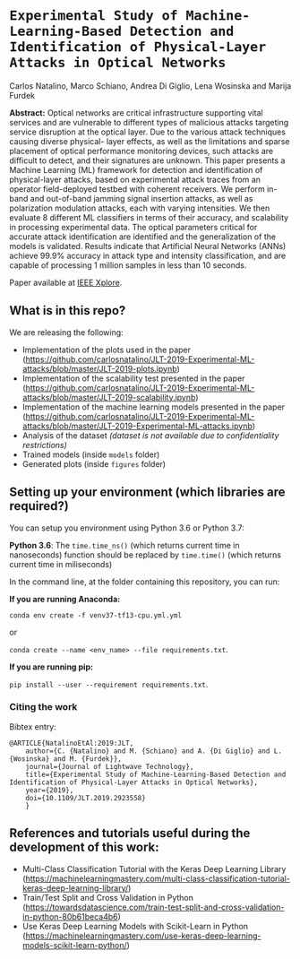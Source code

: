 # ``Experimental Study of Machine-Learning-Based Detection and Identification of Physical-Layer Attacks in Optical Networks``
Carlos Natalino, Marco Schiano, Andrea Di Giglio, Lena Wosinska and Marija Furdek

**Abstract:** Optical networks are critical infrastructure supporting vital services and are vulnerable to different types of malicious attacks targeting service disruption at the optical layer. Due to the various attack techniques causing diverse physical- layer effects, as well as the limitations and sparse placement of optical performance monitoring devices, such attacks are difficult to detect, and their signatures are unknown. This paper presents a Machine Learning (ML) framework for detection and identification of physical-layer attacks, based on experimental attack traces from an operator field-deployed testbed with coherent receivers. We perform in-band and out-of-band jamming signal insertion attacks, as well as polarization modulation attacks, each with varying intensities. We then evaluate 8 different ML classifiers in terms of their accuracy, and scalability in processing experimental data. The optical parameters critical for accurate attack identification are identified and the generalization of the models is validated. Results indicate that Artificial Neural Networks (ANNs) achieve 99.9% accuracy in attack type and intensity classification, and are capable of processing 1 million samples in less than 10 seconds.

Paper available at <a href="https://ieeexplore.ieee.org/document/8738965" target="_blank">IEEE Xplore</a>.

## What is in this repo?
We are releasing the following:
* Implementation of the plots used in the paper (https://github.com/carlosnatalino/JLT-2019-Experimental-ML-attacks/blob/master/JLT-2019-plots.ipynb)
* Implementation of the scalability test presented in the paper (https://github.com/carlosnatalino/JLT-2019-Experimental-ML-attacks/blob/master/JLT-2019-scalability.ipynb)
* Implementation of the machine learning models presented in the paper (https://github.com/carlosnatalino/JLT-2019-Experimental-ML-attacks/blob/master/JLT-2019-Experimental-ML-attacks.ipynb)
* Analysis of the dataset *(dataset is not available due to confidentiality restrictions)*
* Trained models (inside `models` folder)
* Generated plots (inside `figures` folder)

## Setting up your environment (which libraries are required?)

You can setup you environment using Python 3.6 or Python 3.7:

**Python 3.6**: The `time.time_ns()` (which returns current time in nanoseconds) function should be replaced by `time.time()` (which returns current time in miliseconds)

In the command line, at the folder containing this repository, you can run:

**If you are running Anaconda:** 

`conda env create -f venv37-tf13-cpu.yml.yml` 

or 

`conda create --name <env_name> --file requirements.txt`.

**If you are running pip:** 

`pip install --user --requirement requirements.txt`.

### Citing the work

Bibtex entry:

~~~~
@ARTICLE{NatalinoEtAl:2019:JLT, 
    author={C. {Natalino} and M. {Schiano} and A. {Di Giglio} and L. {Wosinska} and M. {Furdek}}, 
    journal={Journal of Lightwave Technology}, 
    title={Experimental Study of Machine-Learning-Based Detection and Identification of Physical-Layer Attacks in Optical Networks}, 
    year={2019}, 
    doi={10.1109/JLT.2019.2923558}
    }
~~~~

## References and tutorials useful during the development of this work:

* Multi-Class Classification Tutorial with the Keras Deep Learning Library (https://machinelearningmastery.com/multi-class-classification-tutorial-keras-deep-learning-library/)
* Train/Test Split and Cross Validation in Python (https://towardsdatascience.com/train-test-split-and-cross-validation-in-python-80b61beca4b6)
* Use Keras Deep Learning Models with Scikit-Learn in Python (https://machinelearningmastery.com/use-keras-deep-learning-models-scikit-learn-python/)
